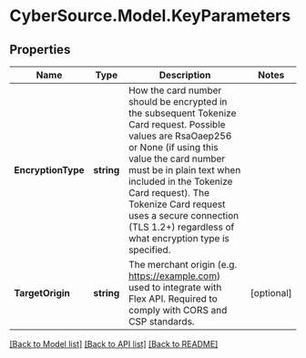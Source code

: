 # CyberSource.Model.KeyParameters
## Properties

Name | Type | Description | Notes
------------ | ------------- | ------------- | -------------
**EncryptionType** | **string** | How the card number should be encrypted in the subsequent Tokenize Card request. Possible values are RsaOaep256 or None (if using this value the card number must be in plain text when included in the Tokenize Card request). The Tokenize Card request uses a secure connection (TLS 1.2+) regardless of what encryption type is specified. | 
**TargetOrigin** | **string** | The merchant origin (e.g. https://example.com) used to integrate with Flex API. Required to comply with CORS and CSP standards. | [optional] 

[[Back to Model list]](../README.md#documentation-for-models) [[Back to API list]](../README.md#documentation-for-api-endpoints) [[Back to README]](../README.md)

